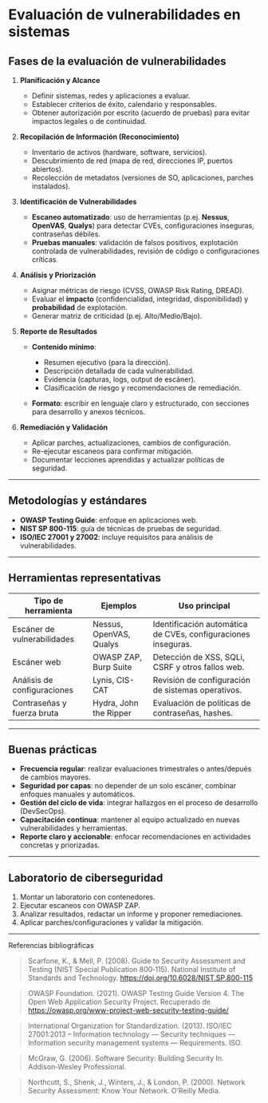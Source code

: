 # Evaluación de vulnerabilidades en sistemas

## Fases de la evaluación de vulnerabilidades

1. **Planificación y Alcance**

   * Definir sistemas, redes y aplicaciones a evaluar.
   * Establecer criterios de éxito, calendario y responsables.
   * Obtener autorización por escrito (acuerdo de pruebas) para evitar impactos legales o de continuidad.

2. **Recopilación de Información (Reconocimiento)**

   * Inventario de activos (hardware, software, servicios).
   * Descubrimiento de red (mapa de red, direcciones IP, puertos abiertos).
   * Recolección de metadatos (versiones de SO, aplicaciones, parches instalados).

3. **Identificación de Vulnerabilidades**

   * **Escaneo automatizado**: uso de herramientas (p.ej. **Nessus**, **OpenVAS**, **Qualys**) para detectar CVEs, configuraciones inseguras, contraseñas débiles.
   * **Pruebas manuales**: validación de falsos positivos, explotación controlada de vulnerabilidades, revisión de código o configuraciones críticas.

4. **Análisis y Priorización**

   * Asignar métricas de riesgo (CVSS, OWASP Risk Rating, DREAD).
   * Evaluar el **impacto** (confidencialidad, integridad, disponibilidad) y **probabilidad** de explotación.
   * Generar matriz de criticidad (p.ej. Alto/Medio/Bajo).

5. **Reporte de Resultados**

   * **Contenido mínimo**:

     * Resumen ejecutivo (para la dirección).
     * Descripción detallada de cada vulnerabilidad.
     * Evidencia (capturas, logs, output de escáner).
     * Clasificación de riesgo y recomendaciones de remediación.
   * **Formato**: escribir en lenguaje claro y estructurado, con secciones para desarrollo y anexos técnicos.

6. **Remediación y Validación**

   * Aplicar parches, actualizaciones, cambios de configuración.
   * Re-ejecutar escaneos para confirmar mitigación.
   * Documentar lecciones aprendidas y actualizar políticas de seguridad.

---

## Metodologías y estándares

* **OWASP Testing Guide**: enfoque en aplicaciones web.
* **NIST SP 800-115**: guía de técnicas de pruebas de seguridad.
* **ISO/IEC 27001 y 27002**: incluye requisitos para análisis de vulnerabilidades.

---

## Herramientas representativas

| Tipo de herramienta         | Ejemplos                | Uso principal                                                 |
| --------------------------- | ----------------------- | ------------------------------------------------------------- |
| Escáner de vulnerabilidades | Nessus, OpenVAS, Qualys | Identificación automática de CVEs, configuraciones inseguras. |
| Escáner web                 | OWASP ZAP, Burp Suite   | Detección de XSS, SQLi, CSRF y otros fallos web.              |
| Análisis de configuraciones | Lynis, CIS-CAT          | Revisión de configuración de sistemas operativos.             |
| Contraseñas y fuerza bruta  | Hydra, John the Ripper  | Evaluación de políticas de contraseñas, hashes.               |

---

## Buenas prácticas

* **Frecuencia regular**: realizar evaluaciones trimestrales o antes/depués de cambios mayores.
* **Seguridad por capas**: no depender de un solo escáner, combinar enfoques manuales y automáticos.
* **Gestión del ciclo de vida**: integrar hallazgos en el proceso de desarrollo (DevSecOps).
* **Capacitación continua**: mantener al equipo actualizado en nuevas vulnerabilidades y herramientas.
* **Reporte claro y accionable**: enfocar recomendaciones en actividades concretas y priorizadas.

---

## Laboratorio de ciberseguridad

  1. Montar un laboratorio con contenedores.
  2. Ejecutar escaneos con OWASP ZAP.
  3. Analizar resultados, redactar un informe y proponer remediaciones.
  4. Aplicar parches/configuraciones y validar la mitigación.

_______________________
Referencias bibliográficas

> Scarfone, K., & Mell, P. (2008). Guide to Security Assessment and Testing (NIST Special Publication 800‑115). National Institute of Standards and Technology. https://doi.org/10.6028/NIST.SP.800-115

> OWASP Foundation. (2021). OWASP Testing Guide Version 4. The Open Web Application Security Project. Recuperado de https://owasp.org/www-project-web-security-testing-guide/

> International Organization for Standardization. (2013). ISO/IEC 27001:2013 – Information technology — Security techniques — Information security management systems — Requirements. ISO.

> McGraw, G. (2006). Software Security: Building Security In. Addison‑Wesley Professional.

> Northcutt, S., Shenk, J., Winters, J., & London, P. (2000). Network Security Assessment: Know Your Network. O’Reilly Media.
